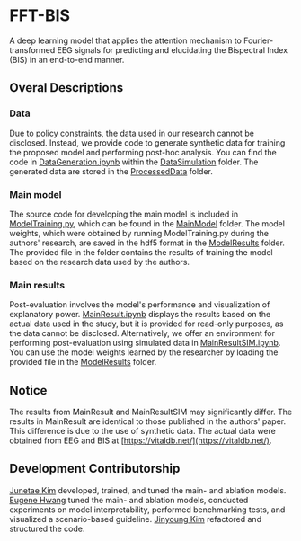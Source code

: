 # FFT-BIS
A deep learning model that applies the attention mechanism to Fourier-transformed EEG signals for predicting and elucidating the Bispectral Index (BIS) in an end-to-end manner.

## Overal Descriptions
### Data
Due to policy constraints, the data used in our research cannot be disclosed. Instead, we provide code to generate synthetic data for training the proposed model and performing post-hoc analysis. You can find the code in [DataGeneration.ipynb](https://github.com/JunetaeKim/FFT-BIS/blob/main/DataSimulation/DataGeneration.ipynb) within the [DataSimulation](https://github.com/JunetaeKim/FFT-BIS/tree/main/DataSimulation) folder. The generated data are stored in the [ProcessedData](https://github.com/JunetaeKim/FFT-BIS/tree/main/ProcessedData) folder.

### Main model
The source code for developing the main model is included in [ModelTraining.py](https://github.com/JunetaeKim/FFT-BIS/blob/main/MainModel/ModelTraining.py), which can be found in the [MainModel](https://github.com/JunetaeKim/FFT-BIS/tree/main/MainModel) folder.
The model weights, which were obtained by running ModelTraining.py during the authors' research, are saved in the hdf5 format in the [ModelResults](https://github.com/JunetaeKim/FFT-BIS/tree/main/ModelResults) folder. The provided file in the folder contains the results of training the model based on the research data used by the authors.

### Main results
Post-evaluation involves the model's performance and visualization of explanatory power. [MainResult.ipynb](https://github.com/JunetaeKim/FFT-BIS/blob/main/MainResult.ipynb) displays the results based on the actual data used in the study, but it is provided for read-only purposes, as the data cannot be disclosed. Alternatively, we offer an environment for performing post-evaluation using simulated data in [MainResultSIM.ipynb](https://github.com/JunetaeKim/FFT-BIS/blob/main/MainResultSIM.ipynb). You can use the model weights learned by the researcher by loading the provided file in the [ModelResults](https://github.com/JunetaeKim/FFT-BIS/tree/main/ModelResults) folder.

## Notice
The results from MainResult and MainResultSIM may significantly differ. The results in MainResult are identical to those published in the authors' paper. This difference is due to the use of synthetic data. The actual data were obtained from EEG and BIS at [https://vitaldb.net/](https://vitaldb.net/). 


## Development Contributorship
[Junetae Kim](https://github.com/JunetaeKim) developed, trained, and tuned the main- and ablation models. 
[Eugene Hwang](https://github.com/joyce0215) tuned the main- and ablation models, conducted experiments on model interpretability, performed benchmarking tests, and visualized a scenario-based guideline. 
[Jinyoung Kim](https://github.com/sacross93) refactored and structured the code.
